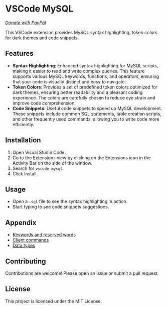 # VSCode MySQL

_[Donate with PayPal](https://paypal.me/zendobk)_

This VSCode extension provides MySQL syntax highlighting, token colors for dark themes and code snippets.

## Features

- **Syntax Highlighting**: Enhanced syntax highlighting for MySQL scripts, making it easier to read and write complex queries. This feature supports various MySQL keywords, functions, and operators, ensuring that your code is visually distinct and easy to navigate.
- **Token Colors**: Provides a set of predefined token colors optimized for dark themes, ensuring better readability and a pleasant coding experience. The colors are carefully chosen to reduce eye strain and improve code comprehension.
- **Code Snippets**: Useful code snippets to speed up MySQL development. These snippets include common SQL statements, table creation scripts, and other frequently used commands, allowing you to write code more efficiently.

## Installation

1. Open Visual Studio Code.
2. Go to the Extensions view by clicking on the Extensions icon in the Activity Bar on the side of the window.
3. Search for `vscode-mysql`.
4. Click Install.

## Usage

- Open a `.sql` file to see the syntax highlighting in action.
- Start typing to see code snippets suggestions.

## Appendix

- [Keywords and reserved words](https://dev.mysql.com/doc/mysqld-version-reference/en/keywords-8-4.html)
- [Client commands](https://dev.mysql.com/doc/refman/8.4/en/mysql-commands.html)
- [Data types](https://www.w3schools.com/mysql/mysql_datatypes.asp)

## Contributing

Contributions are welcome! Please open an issue or submit a pull request.

## License

This project is licensed under the MIT License.
